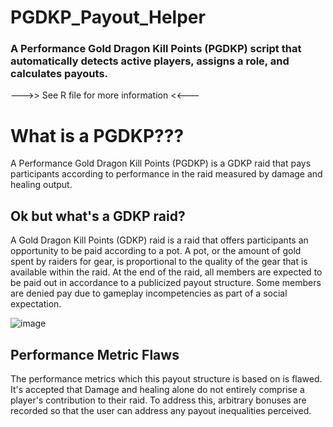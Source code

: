 # PGDKP_Payout_Helper
### A Performance Gold Dragon Kill Points (PGDKP) script that automatically detects active players, assigns a role, and calculates payouts.

--->> See R file for more information <<---

# What is a PGDKP???
A Performance Gold Dragon Kill Points (PGDKP) is a GDKP raid that pays participants according to performance in the raid measured by damage and healing output.

## Ok but what's a GDKP raid?
A Gold Dragon Kill Points (GDKP) raid is a raid that offers participants an opportunity to be paid according to a pot. A pot, or the amount of gold spent by raiders for gear, is proportional to the quality of the gear that is available within the raid.
At the end of the raid, all members are expected to be paid out in accordance to a publicized payout structure. Some members are denied pay due to gameplay incompetencies as part of a social expectation.

![image](https://github.com/Cameron-Nguyen1/PGDKP_Payout_Helper/assets/101158962/dd6093ac-cfd9-4cbf-b813-6b1f33472c80)

## Performance Metric Flaws
The performance metrics which this payout structure is based on is flawed. It's accepted that Damage and healing alone do not entirely comprise a player's contribution to their raid.
To address this, arbitrary bonuses are recorded so that the user can address any payout inequalities perceived.
